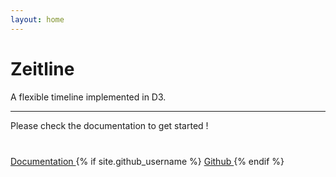 ```yaml
---
layout: home
---
```


<div class="jumbotron mt-2">
  <h1 class="display-3">Zeitline</h1>
  <p class="lead">A flexible timeline implemented in D3.</p>
  <hr class="my-4">
  <p class="lead">
    Please check the documentation to get started !
  </p>
  <p style="margin-top: 40px">
    <a class="btn btn-primary btn-lg"
       href="documentation" 
       role="button">
      Documentation
    </a>
      {% if site.github_username %}
      <a class="btn btn-secondary btn-lg" href="https://github.com/{{ site.github_username }}/Zeitline">
        Github  
      </a>
      {% endif %}
  </p>
</div>

<script src="https://unpkg.com/zeitline@0.x.x/dist/zeitline.bundle.min.js"></script>

<div class="card mb-3 timeline-example">
    <div class="card-block mx-auto">
        <svg id="timeline" class="mx-auto" width="640" height="100"></svg>
    </div>
</div>

<script>
var timelineEl = document.querySelector('.timeline-example');
var conf = {
  selector: '#timeline',
  dateRange: [
    new Date('2017-01-01'),
    new Date('2018-01-01'),
  ],
  intervals: [
    [new Date('09 May 2017'), new Date('12 May 2017'), 250]
  ],
  data: [
    {date: new Date('12 Jan 2017'), label: 'Last day of this month'},
    {date: new Date('15 Jan 2017'), label: 'Last day of this month'},
    {date: new Date('18 Jan 2017'), label: 'Last day of this month'},
    {date: new Date('19 Jan 2017'), label: 'Last day of this month'},
    {date: new Date('29 Jan 2017'), label: 'Last day of this month'},
    {date: new Date('30 Jan 2017'), label: 'Last day of this month'},
    {date: new Date('31 Jan 2017'), label: 'Last day of this month'},
    {date: new Date('10 May 2017'), label: 'My birthday'},
    {date: new Date('11 May 2017'), label: 'Birthday party'},
    {date: new Date('12 May 2017'), label: 'Birthday party'},
    {date: new Date('13 May 2017'), label: 'Birthday party'},
    {date: new Date('20 May 2017'), label: 'Birthday party'},
    {date: new Date('25 May 2017'), label: 'Birthday party'},
    {date: new Date('26 May 2017'), label: 'Birthday party'},
    {date: new Date('27 May 2017'), label: 'Birthday party'},
    {date: new Date('30 May 2017'), label: 'Birthday party'},
    {date: new Date('10 Jun 2017'), label: 'Jazz concert'},
    {date: new Date('24 Dec 2017'), label: 'Christmas !'},
  ],
  eventListeners: {
    click: function(event) {
      alert(event.labels[0]);
    },
  },
  pivotListeners: {
    start: function(event) {
      timelineEl.style.background = '#f1c40f';
    },
    end: function(event) {
      timelineEl.style.background = '#fff';
    },
  },
};

var t = new Zeitline.Timeline(conf);
t.render();
</script>
